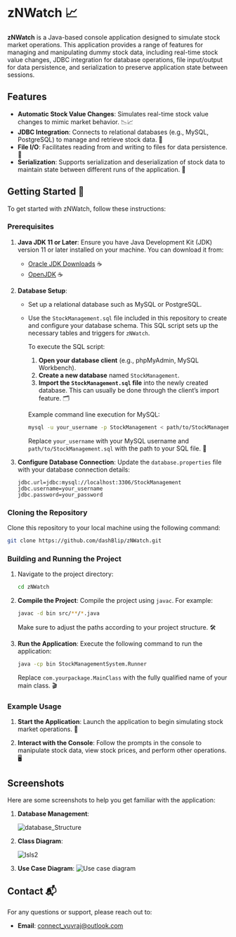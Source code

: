 
# zNWatch 📈

**zNWatch** is a Java-based console application designed to simulate stock market operations. This application provides a range of features for managing and manipulating dummy stock data, including real-time stock value changes, JDBC integration for database operations, file input/output for data persistence, and serialization to preserve application state between sessions.

## Features

- **Automatic Stock Value Changes**: Simulates real-time stock value changes to mimic market behavior. 📉📈
- **JDBC Integration**: Connects to relational databases (e.g., MySQL, PostgreSQL) to manage and retrieve stock data. 💾
- **File I/O**: Facilitates reading from and writing to files for data persistence. 📂
- **Serialization**: Supports serialization and deserialization of stock data to maintain state between different runs of the application. 🔄

## Getting Started 🚀

To get started with zNWatch, follow these instructions:

### Prerequisites

1. **Java JDK 11 or Later**: Ensure you have Java Development Kit (JDK) version 11 or later installed on your machine. You can download it from:
    - [Oracle JDK Downloads](https://www.oracle.com/java/technologies/javase-downloads.html) ☕
    - [OpenJDK](https://openjdk.java.net/) ☕

2. **Database Setup**:
    - Set up a relational database such as MySQL or PostgreSQL.
    - Use the `StockManagement.sql` file included in this repository to create and configure your database schema. This SQL script sets up the necessary tables and triggers for `zNWatch`.

      To execute the SQL script:
        1. **Open your database client** (e.g., phpMyAdmin, MySQL Workbench).
        2. **Create a new database** named `StockManagement`.
        3. **Import the `StockManagement.sql` file** into the newly created database. This can usually be done through the client’s import feature. 🗂️

      Example command line execution for MySQL:

      ```bash
      mysql -u your_username -p StockManagement < path/to/StockManagement.sql
      ```

      Replace `your_username` with your MySQL username and `path/to/StockManagement.sql` with the path to your SQL file. 📑

3. **Configure Database Connection**: Update the `database.properties` file with your database connection details:

   ```properties
   jdbc.url=jdbc:mysql://localhost:3306/StockManagement
   jdbc.username=your_username
   jdbc.password=your_password
   ```

### Cloning the Repository

Clone this repository to your local machine using the following command:

```bash
git clone https://github.com/dashBlip/zNWatch.git
```

### Building and Running the Project

1. Navigate to the project directory:

   ```bash
   cd zNWatch
   ```

2. **Compile the Project**: Compile the project using `javac`. For example:

   ```bash
   javac -d bin src/**/*.java
   ```

   Make sure to adjust the paths according to your project structure. 🛠️

3. **Run the Application**: Execute the following command to run the application:

   ```bash
   java -cp bin StockManagementSystem.Runner
   ```

   Replace `com.yourpackage.MainClass` with the fully qualified name of your main class. 🎬

### Example Usage

1. **Start the Application**: Launch the application to begin simulating stock market operations. 🚀

2. **Interact with the Console**: Follow the prompts in the console to manipulate stock data, view stock prices, and perform other operations. 🖥️

## Screenshots

Here are some screenshots to help you get familiar with the application:

1. **Database Management**:

    ![database_Structure](https://github.com/user-attachments/assets/0f184f50-c299-4443-adce-624bc2c13a94)

2. **Class Diagram**:

    ![lsls2](https://github.com/user-attachments/assets/5a29e420-8269-4e6e-92ca-202cd8f971ff)


   
3. **Use Case Diagram**:
   ![Use case diagram](https://github.com/user-attachments/assets/d1184adb-dd51-4839-a946-7c19bde99022)

    
## Contact 📬

For any questions or support, please reach out to:

- **Email**: connect_yuvraj@outlook.com
